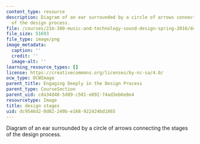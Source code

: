 ```yaml
---
content_type: resource
description: Diagram of an ear surrounded by a circle of arrows connecting the stages
  of the design process.
file: /courses/21m-380-music-and-technology-sound-design-spring-2016/dc9546d20d82249be168922424bd1865_design_stages.png
file_size: 51693
file_type: image/png
image_metadata:
  caption: ''
  credit: ''
  image-alt: ''
learning_resource_types: []
license: https://creativecommons.org/licenses/by-nc-sa/4.0/
ocw_type: OCWImage
parent_title: Engaging Deeply in the Design Process
parent_type: CourseSection
parent_uid: cda34d48-5d89-c581-e892-74ad3eb6e8e4
resourcetype: Image
title: design stages
uid: dc9546d2-0d82-249b-e168-922424bd1865
---
```

Diagram of an ear surrounded by a circle of arrows connecting the stages of the design process.